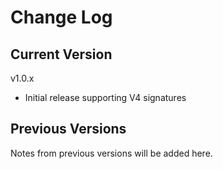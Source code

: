 # Change Log

## Current Version

v1.0.x

- Initial release supporting V4 signatures

## Previous Versions

Notes from previous versions will be added here.
